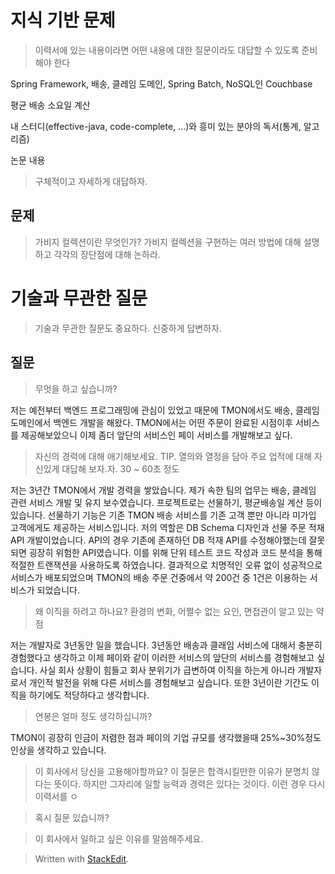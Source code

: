 # 지식 기반 문제

> 이력서에 있는 내용이라면 어떤 내용에 대한 질문이라도 대답할 수 있도록 준비해야 한다

Spring Framework, 배송, 클레임 도메인, Spring Batch, NoSQL인 Couchbase

평균 배송 소요일 계산

내 스터디(effective-java, code-complete, ...)와 흥미 있는 분야의 독서(통계, 알고리즘)

논문 내용


> 구체적이고 자세하게 대답하자. 

## 문제

> 가비지 컬렉션이란 무엇인가? 가비지 컬렉션을 구현하는 여러 방법에 대해 설명하고 각각의 장단점에 대해 논하라.

# 기술과 무관한 질문

>기술과 무관한 질문도 중요하다. 신중하게 답변하자. 

## 질문 

> 무엇을 하고 싶습니까?

저는 예전부터 백엔드 프로그래밍에 관심이 있었고 때문에 TMON에서도 배송, 클레임 도메인에서 백엔드 개발을 해왔다. TMON에서는 어떤 주문이 완료된 시점이후 서비스를 제공해보았으니 이제 좀더 앞단의 서비스인 페이 서비스를 개발해보고 싶다. 

> 자신의 경력에 대해 애기해보세요.
> TIP. 열의와 열정을 담아 주요 업적에 대해 자신있게 대답해 보자.자. 30 ~ 60초 정도

저는 3년간 TMON에서 개발 경력을 쌓았습니다. 제가 속한 팀의 업무는 배송, 클레임 관련 서비스 개발 및 유지 보수였습니다. 프로젝트로는 선물하기, 평균배송일 계산 등이 있습니다. 선물하기 기능은 기존 TMON 배송 서비스를 기존 고객 뿐만 아니라 미가입 고객에게도 제공하는 서비스입니다. 저의 역할은 DB Schema 디자인과 선물 주문 적재 API 개발이었습니다. API의 경우 기존에 존재하던 DB 적재 API를 수정해야했는데 잘못되면 굉장히 위험한 API였습니다.  이를 위해 단위 테스트 코드 작성과 코드 분석을 통해 적절한 트랜잭션을 사용하도록 하였습니다. 결과적으로 치명적인 오류 없이 성공적으로 서비스가 배포되었으며 TMON의 배송 주문 건중에서 약 200건 중 1건은 이용하는 서비스가 되었습니다. 

> 왜 이직을 하려고 하나요?
> 환경의 변화, 어쩔수 없는 요인, 면접관이 알고 있는 약점

저는 개발자로 3년동안 일을 했습니다. 3년동안 배송과 클래임 서비스에 대해서 충분히 경험했다고 생각하고 이제 페이와 같이 이러한 서비스의 앞단의 서비스를 경험해보고 싶습니다. 사실 회사 상황이 힘들고 회사 분위기가 급변하여 이직을 하는게 아니라 개발자로서 개인적 발전을 위해 다른 서비스를 경험해보고 싶습니다. 또한 3년이란 기간도 이직을 하기에도 적당하다고 생각합니다.

> 연봉은 얼마 정도 생각하십니까?

TMON이 굉장히 인금이 저렴한 점과 페이의 기업 규모를 생각했을때 25%~30%정도 인상을 생각하고 있습니다.

> 이 회사에서 당신을 고용해야할까요?
> 이 질문은 합격시킬만한 이유가 분명치 않다는 뜻이다. 하지만 그자리에 일할 능력과 경력은 있다는 것이다. 이런 경우 다시 이력서를 ㅇ


> 혹시 질문 있습니까?

> 이 회사에서 일하고 싶은 이유를 말씀해주세요.




> Written with [StackEdit](https://stackedit.io/).
<!--stackedit_data:
eyJoaXN0b3J5IjpbMTczNzg3OTYyNSwxOTY5OTEyMTE4LDIzNT
U2ODU4NSwxOTQwOTc3MTYsMTQ5NTAwMjQ3MSw5Mjc5NjI3MTEs
LTEwNTUzMjY5NTUsLTEyOTI3MDk3MjAsLTE5NjMwODUxMjZdfQ
==
-->